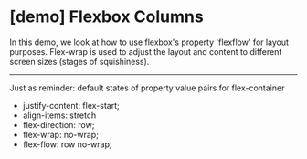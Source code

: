 # [demo] Flexbox Columns

In this demo, we look at how to use flexbox's property 'flexflow' for layout purposes. Flex-wrap is used to adjust the layout and content to different screen sizes (stages of squishiness). 

---

Just as reminder:
default states of property value pairs for flex-container

- justify-content: flex-start;
- align-items: stretch
- flex-direction: row;
- flex-wrap: no-wrap;
- flex-flow: row no-wrap;

